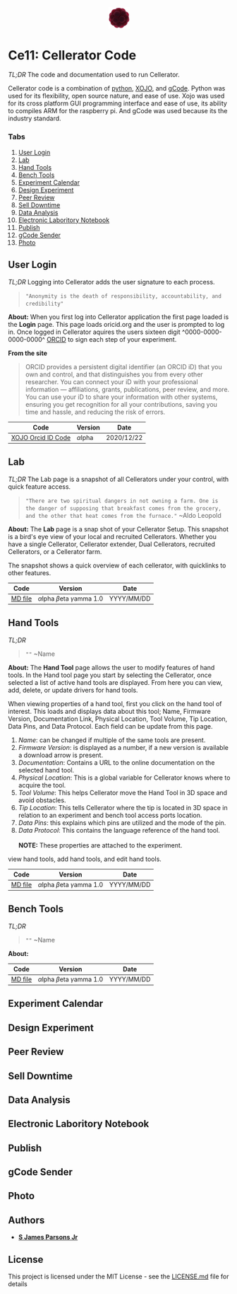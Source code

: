 <p align="center">
<img src="./images/Ce11.gif" width="50">
</p>

# Ce11: Cellerator Code
*TL;DR* The code and documentation used to run Cellerator.

Cellerator code is a combination of [python](https://www.python.org), [XOJO](https://www.xojo.com), and [gCode](https://en.wikipedia.org/wiki/G-code).  Python was used for its flexibility, open source nature, and ease of use.  Xojo was used for its cross platform GUI programming interface and ease of use, its ability to compiles ARM for the raspberry pi. And gCode was used because its the industry standard.


### Tabs
1. [User Login](#user-login)
2. [Lab](#lab)
3. [Hand Tools](#hand-tools)
4. [Bench Tools](#bench-tools)
5. [Experiment Calendar](#experiment-calendar)
6. [Design Experiment](#design-experiment)
7. [Peer Review](#peer-review)
8. [Sell Downtime](#sell-downtime)
9. [Data Analysis](#data-analysis)
10. [Electronic Laboritory Notebook](#electronic-laboritory-notebook)
11. [Publish](#publish)
12. [gCode Sender](#gcode-sender)
13. [Photo](#photo)



## User Login
*TL;DR* Logging into Cellerator adds the user signature to each process.

>`"Anonymity is the death of responsibility, accountability, and credibility"`

**About:**
 When you first log into Cellerator application the first page loaded is the **Login** page.  This page loads oricid.org and the user is prompted to log in.  Once logged in Cellerator aquires the users sixteen digit ^0000-0000-0000-0000^ [ORCID](http://orcid.org) to sign each step of your experiment.

**From the site**
>ORCID provides a persistent digital identifier (an ORCID iD) that you own and control, and that distinguishes you from every other researcher. You can connect your iD with your professional information — affiliations, grants, publications, peer review, and more. You can use your iD to share your information with other systems, ensuring you get recognition for all your contributions, saving you time and hassle, and reducing the risk of errors.


|Code|Version  |Date |
|--|--|--|
| [XOJO Orcid ID Code](./code/OrcidID/OrcidID.md)| *α*lpha |2020/12/22|


## Lab
*TL;DR* The Lab page is a snapshot of all Cellerators under your control, with quick feature access.

>`"There are two spiritual dangers in not owning a farm. One is the danger of supposing that breakfast comes from the grocery, and the other that heat comes from the furnace."` ~Aldo Leopold

**About:** The **Lab** page is a snap shot of your Cellerator Setup.  This snapshot is a bird's eye view of your local and recruited Cellerators. Whether you have a single Cellerator, Cellerator extender, Dual Cellerators, recruited Cellerators, or a Cellerator farm.  

The snapshot shows a quick overview of each cellerator, with quicklinks to other features.


|Code|Version  |Date |
|--|--|--|
| [MD file](LINK)| *α*lpha *β*eta *γ*amma 1.0 |YYYY/MM/DD|

## Hand Tools
*TL;DR*

>`""` ~Name

**About:**  The **Hand Tool** page allows the user to modify features of hand tools. In the Hand tool page you start by selecting the Cellerator, once selected a list of active hand tools are displayed. From here you can view, add, delete, or update drivers for hand tools.

When viewing properties of a hand tool, first you click on the hand tool of interest. This loads and displays data about this tool; Name, Firmware Version, Documentation Link, Physical Location, Tool Volume, Tip Location, Data Pins, and Data Protocol. Each field can be update from this page.  
1. *Name*: can be changed if multiple of the same tools are present.
2. *Firmware Version*: is displayed as a number, if a new version is available a download arrow is present.
3. *Documentation*: Contains a URL to the online documentation on the selected hand tool.
4. *Physical Location*: This is a global variable for Cellerator knows where to acquire the tool.
5. *Tool Volume*: This helps Cellerator move the Hand Tool in 3D space and avoid obstacles.
6. *Tip Location*: This tells Cellerator where the tip is located in 3D space in relation to an experiment and bench tool access ports location.
7. *Data Pins*: this explains which pins are utilized and the mode of the pin.
8. *Data Protocol*: This contains the language reference of the hand tool.
</br></br>**NOTE:** These properties are attached to the experiment.


view hand tools, add hand tools, and edit hand tools.



|Code|Version  |Date |
|--|--|--|
| [MD file](LINK)| *α*lpha *β*eta *γ*amma 1.0 |YYYY/MM/DD|

## Bench Tools
*TL;DR*

>`""` ~Name

**About:**  



|Code|Version  |Date |
|--|--|--|
| [MD file](LINK)| *α*lpha *β*eta *γ*amma 1.0 |YYYY/MM/DD|

## Experiment Calendar
## Design Experiment
## Peer Review
## Sell Downtime
## Data Analysis
## Electronic Laboritory Notebook
## Publish
## gCode Sender
## Photo


## Authors

* **[S James Parsons Jr](https://www.linkedin.com/in/sjamesparsonsjr/)**

## License

This project is licensed under the MIT License - see the [LICENSE.md](LICENSE.md) file for details
